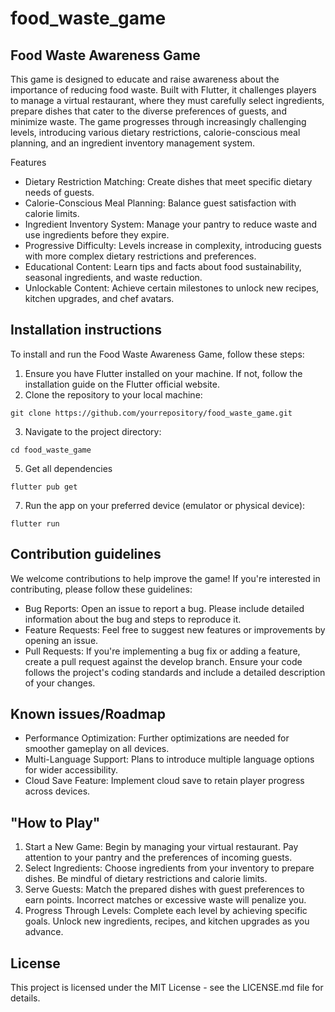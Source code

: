 # food_waste_game

## Food Waste Awareness Game

This game is designed to educate and raise awareness about the importance of reducing food waste. Built with Flutter, it challenges players to manage a virtual restaurant, where they must carefully select ingredients, prepare dishes that cater to the diverse preferences of guests, and minimize waste. The game progresses through increasingly challenging levels, introducing various dietary restrictions, calorie-conscious meal planning, and an ingredient inventory management system.

Features
- Dietary Restriction Matching: Create dishes that meet specific dietary needs of guests.
- Calorie-Conscious Meal Planning: Balance guest satisfaction with calorie limits.
- Ingredient Inventory System: Manage your pantry to reduce waste and use ingredients before they expire.
- Progressive Difficulty: Levels increase in complexity, introducing guests with more complex dietary restrictions and preferences.
- Educational Content: Learn tips and facts about food sustainability, seasonal ingredients, and waste reduction.
- Unlockable Content: Achieve certain milestones to unlock new recipes, kitchen upgrades, and chef avatars.
  
## Installation instructions

To install and run the Food Waste Awareness Game, follow these steps:
1. Ensure you have Flutter installed on your machine. If not, follow the installation guide on the Flutter official website.
2. Clone the repository to your local machine:

```
git clone https://github.com/yourrepository/food_waste_game.git
```
3. Navigate to the project directory:
```
cd food_waste_game
```
5. Get all dependencies
```
flutter pub get
```
7. Run the app on your preferred device (emulator or physical device):
```
flutter run
```

## Contribution guidelines
We welcome contributions to help improve the game! If you're interested in contributing, please follow these guidelines:

- Bug Reports: Open an issue to report a bug. Please include detailed information about the bug and steps to reproduce it.
- Feature Requests: Feel free to suggest new features or improvements by opening an issue.
- Pull Requests: If you're implementing a bug fix or adding a feature, create a pull request against the develop branch. Ensure your code follows the project's coding standards and include a detailed description of your changes.

## Known issues/Roadmap
- Performance Optimization: Further optimizations are needed for smoother gameplay on all devices.
- Multi-Language Support: Plans to introduce multiple language options for wider accessibility.
- Cloud Save Feature: Implement cloud save to retain player progress across devices.

## "How to Play"
1. Start a New Game: Begin by managing your virtual restaurant. Pay attention to your pantry and the preferences of incoming guests.
2. Select Ingredients: Choose ingredients from your inventory to prepare dishes. Be mindful of dietary restrictions and calorie limits.
3. Serve Guests: Match the prepared dishes with guest preferences to earn points. Incorrect matches or excessive waste will penalize you.
4. Progress Through Levels: Complete each level by achieving specific goals. Unlock new ingredients, recipes, and kitchen upgrades as you advance.

## License
This project is licensed under the MIT License - see the LICENSE.md file for details.




